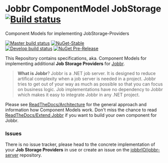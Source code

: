 # Jobbr ComponentModel JobStorage [![Build status](https://img.shields.io/appveyor/build/jobbr/jobbr-cm-jobstorage/develop.svg?label=develop)](https://ci.appveyor.com/project/Jobbr/jobbr-cm-jobstorage)

Component Models for implementing JobStorage-Providers

[![Master build status](https://img.shields.io/appveyor/ci/Jobbr/jobbr-cm-jobstorage/master.svg?label=master)](https://ci.appveyor.com/project/Jobbr/jobbr-cm-jobstorage) 
[![NuGet-Stable](https://img.shields.io/nuget/v/Jobbr.ComponentModel.JobStorage.svg?label=NuGet%20stable)](https://www.nuget.org/packages/Jobbr.ComponentModel.JobStorage)  
[![Develop build status](https://img.shields.io/appveyor/ci/Jobbr/jobbr-cm-jobstorage/develop.svg?label=develop)](https://ci.appveyor.com/project/Jobbr/jobbr-cm-jobstorage) 
[![NuGet Pre-Release](https://img.shields.io/nuget/vpre/Jobbr.ComponentModel.JobStorage.svg?label=NuGet%20pre)](https://www.nuget.org/packages/Jobbr.ComponentModel.JobStorage)

This Repository contains specifications, aka. Component Models for implementing additional **Job Storage Providers** for [Jobbr](https://www.jobbr.io).

> **What is Jobbr**?
> Jobbr is a .NET job server. It is designed to reduce artifical complexity when a job server is needed in a project. Jobbr tries to get out of your way as much as possible so that you can focus on business logic. Job implementations have no dependency to Jobbr which makes it easy to integrate Jobbr in any .NET project.

Please see [ReadTheDocs/Architecture](http://jobbr.readthedocs.io/en/latest/intro/architecture.html#) for the general approach and information how Component Models work. Don't miss the chance to read [ReadTheDocs/Extend Jobbr](http://jobbr.readthedocs.io/en/latest/dev/extend.html) if you want to build your own component for Jobbr.

### Issues

There is no issue tracker, please head to the concrete implementation of your **Job Storage Providers** in use or create an issue on the [jobbrIO/jobbr-server](https://github.com/jobbrIO-server) repository.